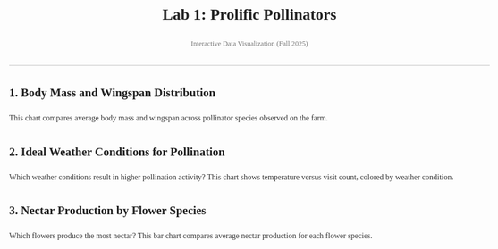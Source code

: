 <!DOCTYPE html>
<html lang="en">
<head>
  <meta charset="utf-8" />
  <meta name="viewport" content="width=device-width, initial-scale=1" />
  <title>Pollinator Dashboard | Interactive Data Visualization</title>

  <!-- Fonts & Styles -->
  <link rel="preconnect" href="https://fonts.gstatic.com" crossorigin>
  <link href="https://fonts.googleapis.com/css2?family=Source+Serif+4:wght@400;600&display=swap" rel="stylesheet">
  <link rel="stylesheet" href="https://cdn.jsdelivr.net/npm/@observablehq/plot@0.6.14/dist/plot.css">

  <style>
    body {
      font-family: "Source Serif 4", serif;
      margin: 2rem auto;
      max-width: 900px;
      line-height: 1.6;
      color: #333;
    }
    h1, h2 { color: #222; }
    header { border-bottom: 2px solid #ddd; margin-bottom: 2rem; padding-bottom: 1rem; }
    .credit { font-size: 0.9em; color: #777; }
    .plot { margin: 2rem 0; }
  </style>
</head>

<body>
<header>
  <h1>Lab 1: Prolific Pollinators</h1>
  <p class="credit">Interactive Data Visualization (Fall 2025)</p>
</header>

<section>
  <h2>1. Body Mass and Wingspan Distribution</h2>
  <p>This chart compares average body mass and wingspan across pollinator species observed on the farm.</p>
  <div id="plot-mass" class="plot"></div>
</section>

<section>
  <h2>2. Ideal Weather Conditions for Pollination</h2>
  <p>Which weather conditions result in higher pollination activity? This chart shows temperature versus visit count, colored by weather condition.</p>
  <div id="plot-weather" class="plot"></div>
</section>

<section>
  <h2>3. Nectar Production by Flower Species</h2>
  <p>Which flowers produce the most nectar? This bar chart compares average nectar production for each flower species.</p>
  <div id="plot-nectar" class="plot"></div>
</section>

<!-- Load libraries -->
<script src="https://cdn.jsdelivr.net/npm/d3@7/dist/d3.min.js"></script>
<script src="https://cdn.jsdelivr.net/npm/@observablehq/plot@0.6.14/dist/plot.umd.min.js"></script>

<script>
(async () => {
  // Load dataset
  const data = await d3.csv("./data/pollinator_activity_data.csv", d3.autoType);

  // 1️⃣ Body Mass vs Wingspan
  const massPlot = Plot.plot({
    title: "Average Body Mass vs Wingspan by Pollinator Species",
    x: { label: "Average Body Mass (g)" },
    y: { label: "Average Wingspan (mm)" },
    color: { label: "Pollinator Species", legend: true },
    marks: [
      Plot.dot(data, { 
        x: "avg_body_mass_g", 
        y: "avg_wing_span_mm", 
        fill: "pollinator_species", 
        title: d => `${d.pollinator_species}`
      })
    ]
  });
  document.getElementById("plot-mass").appendChild(massPlot);

  // 2️⃣ Weather vs Pollination Activity
  const weatherPlot = Plot.plot({
    title: "Pollination Activity vs Temperature",
    x: { label: "Temperature (°C)" },
    y: { label: "Visit Count" },
    color: { label: "Weather Condition", legend: true },
    marks: [
      Plot.dot(data, { 
        x: "temperature", 
        y: "visit_count", 
        fill: "weather_condition", 
        title: d => `${d.weather_condition}` 
      }),
      Plot.lineY(data, 
        Plot.groupX({ y: "mean" }, { x: "temperature", y: "visit_count", stroke: "steelblue" })
      )
    ]
  });
  document.getElementById("plot-weather").appendChild(weatherPlot);

  // 3️⃣ Nectar Production per Flower
  const nectarPlot = Plot.plot({
    title: "Average Nectar Production per Flower Species",
    x: { label: "Flower Species", tickRotate: -45 },
    y: { label: "Average Nectar Production" },
    marks: [
      Plot.barY(data, 
        Plot.groupX({ y: "mean" }, { 
          x: "flower_species", 
          y: "nectar_production", 
          fill: "flower_species" 
        })
      )
    ]
  });
  document.getElementById("plot-nectar").appendChild(nectarPlot);
})();
</script>
</body>
</html>
